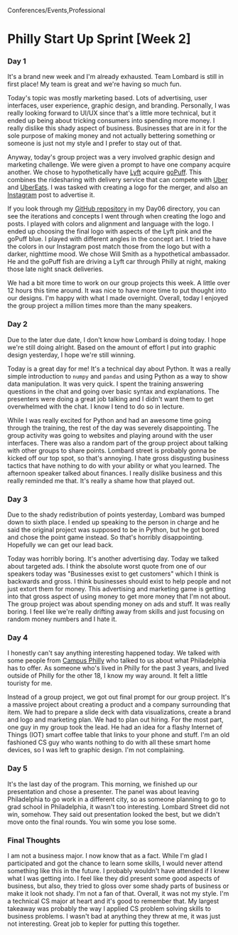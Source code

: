 Conferences/Events,Professional

# Philly Start Up Sprint [Week 2]

<h3 class="pr">Day 1</h3>

It's a brand new week and I'm already exhausted. Team Lombard is still in first
place! My team is great and we're having so much fun.

Today's topic was mostly marketing based. Lots of advertising, user interfaces,
user experience, graphic design, and branding. Personally, I was really looking
forward to UI/UX since that's a little more technical, but it ended up being 
about tricking consumers into spending more money. I really dislike this shady
aspect of business. Businesses that are in it for the sole purpose of making 
money and not actually bettering something or someone is just not my style and 
I prefer to stay out of that.

Anyway, today's group project was a very involved graphic design and marketing
challenge. We were given a prompt to have one company acquire another. We chose
to hypothetically have [Lyft](lyft.com) acquire [goPuff](gopuff.com). This 
combines the ridesharing with delivery service that can compete with 
[Uber](uber.com) and [UberEats](https://www.ubereats.com/). I was tasked with
creating a logo for the merger, and also an [Instagram](instagram.com) post to
advertise it.

If you look through my 
[GitHub repository](https://github.com/charlieroses/PhillyStartupSprint2020) in
my Day06 directory, you can see the iterations and concepts I went through when
creating the logo and posts. I played with colors and alignment and language with
the logo. I ended up choosing the final logo with aspects of the Lyft pink and 
the goPuff blue. I played with different angles in the concept art. I tried to 
have the colors in our Instagram post match those from the logo but with a darker, 
nighttime mood. We chose Will Smith as a hypothetical ambassador. He and the goPuff 
fish are driving a Lyft car through Philly at night, making those late night 
snack deliveries.

We had a bit more time to work on our group projects this week. A little over 12
hours this time around. It was nice to have more time to put thought into our 
designs. I'm happy with what I made overnight. Overall, today I enjoyed the group
project a million times more than the many speakers.

<h3 class="po">Day 2</h3>

Due to the later due date, I don't know how Lombard is doing today. I hope we're 
still doing alright. Based on the amount of effort I put into graphic design
yesterday, I hope we're still winning.

Today is a great day for me! It's a technical day about Python. It was a really
simple introduction to `numpy` and `pandas` and using Python as a way to show
data manipulation. It was very quick. I spent the training answering questions in
the chat and going over basic syntax and explanations. The presenters were doing
a great job talking and I didn't want them to get overwhelmed with the chat. I 
know I tend to do so in lecture.

While I was really excited for Python and had an awesome time going through the
training, the rest of the day was severely disappointing. The group activity was
going to websites and playing around with the user interfaces. There was also a
random part of the group project about talking with other groups to share points.
Lombard street is probably gonna be kicked off our top spot, so that's annoying. 
I hate gross disgusting business tactics that have nothing to do with your ability
or what you learned. The afternoon speaker talked about finances. I really
dislike business and this really reminded me that. It's really a shame how that
played out.


<h3 class="py">Day 3</h3>

Due to the shady redistribution of points yesterday, Lombard was bumped down to
sixth place. I ended up speaking to the person in charge and he said the original
project was supposed to be in Python, but he got bored and chose the point game
instead. So that's horribly disappointing. Hopefully we can get our lead back.

Today was horribly boring. It's another advertising day. Today we talked about
targeted ads. I think the absolute worst quote from one of our speakers today
was "Businesses exist to get customers" which I think is backwards and gross.
I think businesses should exist to help people and not just extort them for
money. This advertising and marketing game is getting into that gross aspect of
using money to get more money that I'm not about. The group project was about
spending money on ads and stuff. It was really boring. I feel like we're really
drifting away from skills and just focusing on random money numbers and I hate
it.


<h3 class="pg">Day 4</h3>

I honestly can't say anything interesting happened today. We talked with some
people from [Campus Philly](https://campusphilly.org/) who talked to us about
what Philadelphia has to offer. As someone who's lived in Philly for the past
3 years, and lived outside of Philly for the other 18, I know my way around.
It felt a little touristy for me. 

Instead of a group project, we got out final prompt for our group project. It's
a massive project about creating a product and a company surrounding that item.
We had to prepare a slide deck with data visualizations, create a brand and 
logo and marketing plan. We had to plan out hiring. For the most part, one guy
in my group took the lead. He had an idea for a flashy Internet of Things (IOT)
smart coffee table that links to your phone and stuff. I'm an old fashioned CS
guy who wants nothing to do with all these smart home devices, so I was left to
graphic design. I'm not complaining.


<h3 class="pb">Day 5</h3>

It's the last day of the program. This morning, we finished up our presentation
and chose a presenter. The panel was about leaving Philadelphia to go work in a
different city, so as someone planning to go to grad school in Philadelphia, it
wasn't too interesting. Lombard Street did not win, somehow. They said out
presentation looked the best, but we didn't move onto the final rounds. You win
some you lose some.

<h3 class="pp">Final Thoughts</h3>

I am not a business major. I now know that as a fact. While I'm glad I participated
and got the chance to learn some skills, I would never attend something like this
in the future. I probably wouldn't have attended if I knew what I was getting into.
I feel like they did present some good aspects of business, but also, they tried to
gloss over some shady parts of business or make it look not shady. I'm not a fan of 
that. Overall, it was not my style. I'm a technical CS major at heart and it's good
to remember that. My largest takeaway was probably the way I applied CS problem 
solving skills to business problems. I wasn't bad at anything they threw at me, it
was just not interesting. Great job to kepler for putting this together. 
